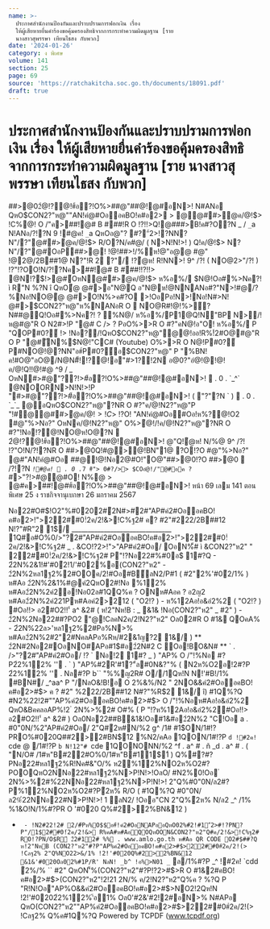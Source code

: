 ```yaml
---
name: >-
  ประกาศสำนักงานป้องกันและปราบปรามการฟอกเงิน เรื่อง
  ให้ผู้เสียหายยื่นคำร้องขอคุ้มครองสิทธิจากการกระทำความผิดมูลฐาน [ราย
  นางสาวสุพรรษา เทียนไธสง กับพวก]
date: '2024-01-26'
category: ง พิเศษ
volume: 141
section: 25
page: 69
source: 'https://ratchakitcha.soc.go.th/documents/18091.pdf'
draft: true
---
```


# ประกาศสำนักงานป้องกันและปราบปรามการฟอกเงิน เรื่อง ให้ผู้เสียหายยื่นคำร้องขอคุ้มครองสิทธิจากการกระทำความผิดมูลฐาน [ราย นางสาวสุพรรษา เทียนไธสง กับพวก]

##>@02ํ@!?@!#้อ?!O%>##@"##@!@#อN>! N#ANอ QหO$CON2?"ห@""AN!คํ@#OออคBO!ค#อ2> > @@##>ํ@ค/@!$> !C%@! O /"ค>##!@# B ###!R O !?!!>Q!@###>B!ค#?O?N _ / `_`a N!ANอ/?!?N 9 !#@ค! `_`a QหOอ@"? #?"์2>!?NN?N"/?"@##>ํ@ค/@!$> R/O?N/ค#@/ ( N>N!N!>! ) Q!ค/@!$> N?N"/?"@#OอP##>@! !@!##>!/%ห!@"อ@@ #@" !@2@/2B##1@ N?"!R 2 ?"/ !?ํ@ห! R!NN>! 9^ /?! ( NO@2>"/?! ) !?"!?OO!N/?!?Nค>##!@# B ###!!?!!> @N!?$!>@#์OหN@##>ํ@ค/@!$> ห%อ%/ $N@!Oอ#%>Nค?! ì R"N %?N î QหOํ@ @#>อ"N@Q อ"N@ห!@NNANอ#?"N>!#@/?%Nอ!NO@ํ@ @#>O!N%>ค#?O >!OอPอ!N>!Nอ!N#>N! @#>$CON2?"ห@"ห%NANอR O  NO@R#!@!%>์?N##@Q!Oอ#%>Nค?! ? %N@/ ห%อ%/P1@Q!N"BP N>/!ห@#@"R O N2#>!P "@# C /> ? PอO%>>R O #?"คN@!อ"O! ห%อ%/ P "QOP#0?์ !> !Nอ?/!QหO$CON2?"ห@"ํ@@!ออ!R%!์2#O@#@"R O P "@#ัN%$N@!"CC# (Youtube) O%>>R O $%!อ"O!N#็!N>! ห%อ%/$N@!P#0?์P#NO@!@?NN"อ#์P#0?์อ$CON2?"ห@" P "%BN!ค!#O@"อO@/N@N#็!!?@!อ"#>1?!2N อ@0?"อํ@!@!@!ค/@!Q!!@!#@ ^9 / _ OหN#>#@"??!>#้อ?!O%>##@"##@!@#อN>!  . 0 . `_^` @NOORN>N!N!>!P "#>#@"??!>#้อ?!O%>##@"##@!@#อN>! ( "?"?N ` )  . 0 . `_`_ @อQหO$CON2?"ห@"?NR O #?"ค/@!N2?"ห@"P "!#@@##>ํ@ค/@!$> !C%@!Q!#@"ค ? ? %N@/O%>R!N!?2N/!#N/!Q!@##>ํ@ค/@!$> !?O! "AN!คํ@#Oอ#Oอ!ห%?@!O2 #@"%>Nอ?" OหNค/@!N2?"ห@" O%>ํ@!/!ค/@!N2?"ห@"?NR O #?"!Nอ!?@!NO@ห!O@?N  2ํ@!?@!#้อ?!O%>##@"##@!@#อN>! @"Q!ํ@ห! N/%@ 9^ /?! !?"O!N/?!?NR O ##>@0Q!#@>@!BN"1@ ?O!?O #@"%>Nอ?" @#"AN!คํ@#Oอ ##@!@!Nอ2@#O!"O@"##>@0!?O ##>@0  /?!?N _` !#@ค!  . 0 . `_` 7 #ิ"> 0#?/>> $COอํ@!/"@#อค ? ` #>"?!>#@@#O! N%@ > @#ค>##!@##้อ?!O%>##@"##@!@#อN>! หน้า 69 เลม 141 ตอนพิเศษ 25 ง ราชกิจจานุเบกษา 26 มกราคม 2567

Nอ22#O#$!O2"%#0202#ํ2N#>#2#"AP#คํ2#OออคBO!ค#อ2>!">22##0!ํ2ค/2!&>!C%ฐ2# ค? #2"#222/2B##12 N!?"#R"2 1$/ _______________________________ 1Q#อ#O%0/>"?2#"AP#คํ2#OออคBO!ค#อ2>!">22##0!ํ2ค/2!&>!C%ฐ2# _ . &CO!?2>!">"AP#คํ2#Oอ/ OอN%็# ì &CON2?"ห2" " 22##0!ํ2ค/2!&>!C%ฐ2# P"!?Nอ22#%#0อ$ 1#?Q - 2ํ2N%2&1!#'#0ํ2!1/'#02%อ(CON2?"ห2" - 2ํ2N%2หล1ฐ2%2#OOค/2!#Oอ#B์ลN2/P#1 ( #2"2%'#0ํ2/1% ) ห#Aอ 2ํ2N%2&1%#@คํ2QหO2#!Nอ %12% ห#Aอ2ํ2N%2คํ2้อ!Nอ02ล#1QQ%ค ? ONห#Aอค ? อ2ญ2 ห#Aอ2ํ2N%2คํ221Pห#Aอคํ2>212 ( "O2!? ) - ห%12Aอ!อ&อํ2%2 ( "O2!? ) #Oอ!!> อ2#O2!!'์ a^ &2# ( ห!2"Nห!B : _ &1& !Nอ(CON2?"ห2" _ #2" ) - 2ํ2N%2Nอ22##?PO2 "@!CลคN2ค/2!N2?"ห2" Oล02#R O #1& QOคA% - 2ํ2N%22ล>'หล1ฐ2%2#Pอ%N>% ห#Aอ2ํ2N%2#2"2#NคลAPอ%Rห/#2&1ญ?$%2ค2# ( #Oอ!#0&B#2"2#Pอ%Oล0#1&Pอ%N>%#?PN?P"/1&#2"ค ? %222/2B##12 N#?"R$2 1&/ ) ** 2ํ2N#2Nอ2#OอNO#APอ#1$#อ2ํ2N#2 C Oอ!BO&N# ** ` . />"?2#"AP#คํ2#Oอ/ !? ` Nอ!2 1#? _ ) "AP% O /"!%Nอ #?P2ํ2%12% '' . ` ) "AP%#2R'#1?"์ล#0N&?"% ( N2ห%O2อ!2#?P 2ํ2%12% '' . Nล#?P b`` "%%ญ2R# O//1Qห!N N!'#B!/1% #BN#/ _^aa^ P "/NลO&!B!อ O 2%&%/N2 " 2NO&&คํ2#OออคBO!ค#อ2>#$> ค ? #2" %222/2B##12 N#?"%R$2 1&/ î) #1Q%?Q #N2%22!2#""AP%คํ2#OออคBO!ค#อ2>#$> O /"!%Nอห#Aอ!อ&อํ2%2 QหO&BคคลอAP%!2 ํ 2N%>%2# O#% ( P "!?ห%12Aอ!อ&อํ2%2#Oอ!!> อ2#O2!!'์ a^ &2# ) Oล0Nอ22##B&1&!Oอ#1&#อ2ํ2N%2 "C!Oอ a . #0"0N/%2"AP#คํ2#Oอ/ 2"Q#ํ2ห#N/%2 g^ /1# #1$ON/1#!?PRO%#020Q##2>2#BN$12 %N2/คAอ 1QON/1#!?P `d !#2ค! `cde @ /1#!?P `b N!12"# `cde 1QONONN/%2 ^f . a^ # . ñ _d . a^ # . ( "N/O# /1#ห"B#22#O%0/1#ห"B#11$1์ ) Q%#?#?PNอ22#หล1ฐ2%R!Nค#&"O/% ห2%12%NO2ห%O2#?POOQหO2NNอ22#หล1ฐ2%N>P!N!>!OลO/ #N2%0!Oอ ํ 2N%>%2#%ํ22NNอ22#หล1ฐ2%N>P!N!>! 2"Q%#0"0N/ล2#?P%12%NO2ห%O2#?Pํ2ห% R/O ( #1Q%?Q #0"0N/ล2%ํ22NNอ22#N>P!N!>! 1 ลN2/ !Oออ"CN 2"Q%ํ2ห% N/ล2 _^ /1% %1&O!N/1%#?PR O '#020 Q%#2>2%BN&12 )

- ` - !N2#22!2# 2/#์Pห%O$$อ#์!คํ2#OอNAPออQหO02%#ํ2!#1"์2>#!?PN?P"/1$2##0!ํ2ค/2!&> R%คA#ห#AอQOQหOON&CON2?"ห2"Q#ค/2!&>!C%ฐ2# RO!?PN/O$R์ 2ํ2#12# %% . www.amlo.go.th ห#Aอ QR CODE O2#$##?Q ห!2"NหB (CON2?"ห2"#?P"AP%คํ2#OออคBO!ค#อ2>#$>22##0#ํ2ค/2!(> !Cลฐ2% 2"Q%NO22>&/1% !2!'#020Q%#2>2%BN&12 &1&'#020Oล02%#1P/R' NลN! _b^ !อ%>N01 _`  ล/1%#?P _^ !#2ค! `cdd ํ2%/% `` #2" QหON'็%(CON2?"ห2"#?P!?2>#$>R O #1&2#คBO!ค#อ2>#$>(CON2?"ห2"!2!21 2N/% ค/2!N2?"ห2"Q%ค ? %?Q P "R!N!Oอ"AP%O&&คํ2#OออคBO!ค#อ2>#$>NO2!2Qห!N !2!'#0202ํ2%12%'้อ1% Oล0'#2&'#2!2#อN>% N#APอ QหO(CON2?"ห2""AP%คํ2#OออคBO!ค#อ2>#$>22##0#ํ2ค/2!(> !Cลฐ2% Q%ค#1Q%?Q Powered by TCPDF (www.tcpdf.org)
